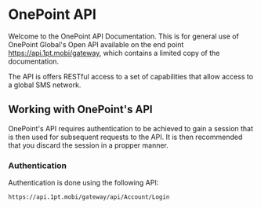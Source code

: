 # OnePoint API
Welcome to the OnePoint API Documentation. This is for general use of OnePoint Global's Open API available on the end point https://api.1pt.mobi/gateway, which contains a limited copy of the documentation.

The API is offers RESTful access to a set of capabilities that allow access to a global SMS network.

## Working with OnePoint's API
OnePoint's API requires authentication to be achieved to gain a session that is then used for subsequent requests to the API. It is then recommended that you discard the session in a propper manner.

### Authentication
Authentication is done using the following API:
```
https://api.1pt.mobi/gateway/api/Account/Login
```
